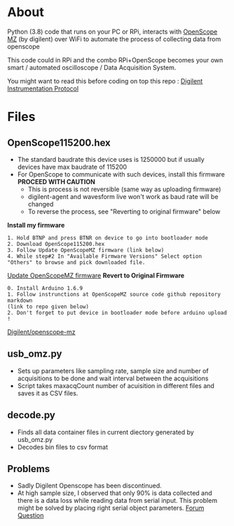 # About
Python (3.8) code that runs on your PC or RPi, interacts with [OpenScope MZ](https://reference.digilentinc.com/reference/instrumentation/openscope-mz/start) (by digilent) over WiFi to automate the process of collecting data from openscope

This code could in RPi and the combo RPi+OpenScope becomes your own smart / automated oscilloscope / Data Acquisition System.

You might want to read this before coding on top this repo : [Digilent Instrumentation Protocol](https://reference.digilentinc.com/reference/software/digilent-instrumentation-protocol/protocol)
# Files
## OpenScope115200.hex
* The standard baudrate this device uses is 1250000 but if usually devices have max baudrate of 115200 
* For OpenScope to communicate with such devices, install this firmware 
**PROCEED WITH CAUTION**
    * This is process is not reversible (same way as uploading firmware)
    * digilent-agent and wavesform live won't work as baud rate will be changed 
    * To reverse the process, see "Reverting to original firmware" below

**Install my firmware**
```
1. Hold BTNP and press BTNR on device to go into bootloader mode
2. Download OpenScope115200.hex 
3. Follow Update OpenScopeMZ firmware (link below)
4. While step#2 In "Available Firmware Versions" Select option "Others" to browse and pick downloaded file.
```
[Update OpenScopeMZ firmware](https://reference.digilentinc.com/learn/instrumentation/tutorials/openscope-mz/update-firmware)
**Revert to Original Firmware**
```
0. Install Arduino 1.6.9
1. Follow instrunctions at OpenScopeMZ source code github repository markdown 
(link to repo given below)
2. Don't forget to put device in bootloader mode before arduino upload !
```
[Digilent/openscope-mz](https://github.com/Digilent/openscope-mz)
## usb_omz.py 
* Sets up parameters like sampling rate, sample size and number of acquisitions to be done and wait interval between the acquisitions
* Script takes maxacqCount number of acuisition in different files and saves it as CSV files.
## decode.py 
* Finds all data container files in current diectory generated by usb_omz.py
* Decodes bin files to csv format
## Problems
* Sadly Digilent Openscope has been discontinued. 
* At high sample size, I observed that only 90% is data collected and there is a data loss while reading data from serial input. This problem might be solved by placing right serial object parameters. [Forum Question](https://forum.digilentinc.com/topic/20989-oscilloscope-read-fails-at-high-sample-sizes-greater-than-~3900-samples/)
